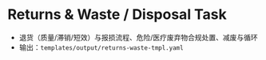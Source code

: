 # Returns & Waste / Disposal Task

- 退货（质量/滞销/短效）与报损流程、危险/医疗废弃物合规处置、减废与循环
- 输出：`templates/output/returns-waste-tmpl.yaml`
